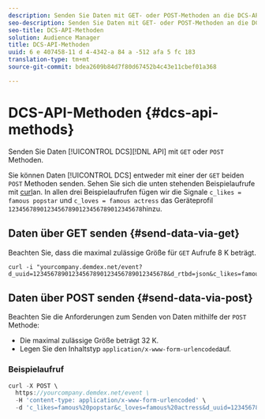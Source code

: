 ```yaml
---
description: Senden Sie Daten mit GET- oder POST-Methoden an die DCS-API.
seo-description: Senden Sie Daten mit GET- oder POST-Methoden an die DCS-API.
seo-title: DCS-API-Methoden
solution: Audience Manager
title: DCS-API-Methoden
uuid: 6 e 407458-11 d 4-4342-a 84 a -512 afa 5 fc 183
translation-type: tm+mt
source-git-commit: bdea2609b84d7f80d67452b4c43e11cbef01a368

---
```



# DCS-API-Methoden {#dcs-api-methods}

Senden Sie Daten [!UICONTROL DCS][!DNL API] mit `GET` oder `POST` Methoden.

Sie können Daten [!UICONTROL DCS] entweder mit einer der `GET` beiden `POST` Methoden senden. Sehen Sie sich die unten stehenden Beispielaufrufe mit [curl](https://curl.haxx.se/)an. In allen drei Beispielaufrufen fügen wir die Signale `c_likes = famous popstar` und `c_loves = famous actress` das Geräteprofil `12345678901234567890123456789012345678`hinzu.


## Daten über GET senden {#send-data-via-get}

Beachten Sie, dass die maximal zulässige Größe für `GET` Aufrufe 8 K beträgt.

```
curl -i "yourcompany.demdex.net/event?d_uuid=12345678901234567890123456789012345678&d_rtbd=json&c_likes=famous%20popstar&c_loves=famous%20actress"
```

## Daten über POST senden {#send-data-via-post}

Beachten Sie die Anforderungen zum Senden von Daten mithilfe der `POST` Methode:

* Die maximal zulässige Größe beträgt 32 K.
* Legen Sie den Inhaltstyp `application/x-www-form-urlencoded`auf.

### Beispielaufruf

```js
curl -X POST \
  https://yourcompany.demdex.net/event \
  -H 'content-type: application/x-www-form-urlencoded' \
  -d 'c_likes=famous%20popstar&c_loves=famous%20actress&d_uuid=12345678901234567890123456789012345678'
```
